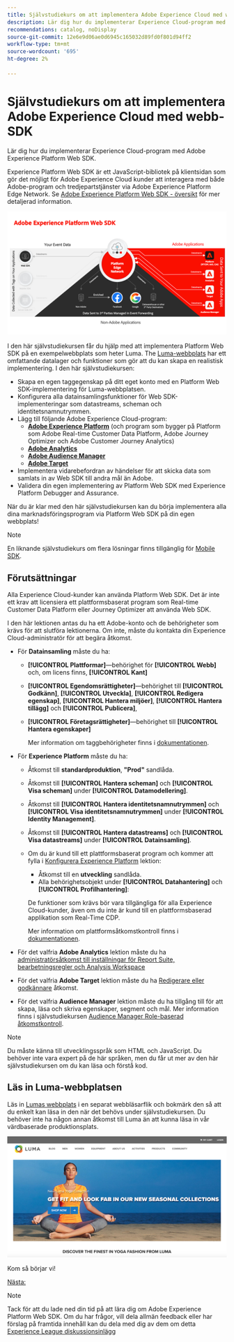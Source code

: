 ```yaml
---
title: Självstudiekurs om att implementera Adobe Experience Cloud med webb-SDK
description: Lär dig hur du implementerar Experience Cloud-program med Adobe Experience Platform Web SDK.
recommendations: catalog, noDisplay
source-git-commit: 12e6e9d06ae0d6945c165032d89fd0f801d94ff2
workflow-type: tm+mt
source-wordcount: '695'
ht-degree: 2%

---
```


# Självstudiekurs om att implementera Adobe Experience Cloud med webb-SDK

Lär dig hur du implementerar Experience Cloud-program med Adobe Experience Platform Web SDK.

Experience Platform Web SDK är ett JavaScript-bibliotek på klientsidan som gör det möjligt för Adobe Experience Cloud kunder att interagera med både Adobe-program och tredjepartstjänster via Adobe Experience Platform Edge Network. Se [Adobe Experience Platform Web SDK - översikt](https://experienceleague.adobe.com/docs/experience-platform/edge/home.html) för mer detaljerad information.

![Experience Platform Web SDK-arkitektur](assets/dc-websdk.png)

I den här självstudiekursen får du hjälp med att implementera Platform Web SDK på en exempelwebbplats som heter Luma. The [Luma-webbplats](https://luma.enablementadobe.com/content/luma/us/en.html) har ett omfattande datalager och funktioner som gör att du kan skapa en realistisk implementering. I den här självstudiekursen:

* Skapa en egen taggegenskap på ditt eget konto med en Platform Web SDK-implementering för Luma-webbplatsen.
* Konfigurera alla datainsamlingsfunktioner för Web SDK-implementeringar som datastreams, scheman och identitetsnamnutrymmen.
* Lägg till följande Adobe Experience Cloud-program:
   * **[Adobe Experience Platform](setup-experience-platform.md)** (och program som bygger på Platform som Adobe Real-time Customer Data Platform, Adobe Journey Optimizer och Adobe Customer Journey Analytics)
   * **[Adobe Analytics](setup-analytics.md)**
   * **[Adobe Audience Manager](setup-audience-manager.md)**
   * **[Adobe Target](setup-target.md)**
* Implementera vidarebefordran av händelser för att skicka data som samlats in av Web SDK till andra mål än Adobe.
* Validera din egen implementering av Platform Web SDK med Experience Platform Debugger and Assurance.

När du är klar med den här självstudiekursen kan du börja implementera alla dina marknadsföringsprogram via Platform Web SDK på din egen webbplats!


>[!NOTE]
>
>En liknande självstudiekurs om flera lösningar finns tillgänglig för [Mobile SDK](../tutorial-mobile-sdk/overview.md).

## Förutsättningar

Alla Experience Cloud-kunder kan använda Platform Web SDK. Det är inte ett krav att licensiera ett plattformsbaserat program som Real-time Customer Data Platform eller Journey Optimizer att använda Web SDK.

I den här lektionen antas du ha ett Adobe-konto och de behörigheter som krävs för att slutföra lektionerna. Om inte, måste du kontakta din Experience Cloud-administratör för att begära åtkomst.

* För **Datainsamling** måste du ha:
   * **[!UICONTROL Plattformar]**—behörighet för **[!UICONTROL Webb]** och, om licens finns, **[!UICONTROL Kant]**
   * **[!UICONTROL Egendomsrättigheter]**—behörighet till **[!UICONTROL Godkänn]**, **[!UICONTROL Utveckla]**, **[!UICONTROL Redigera egenskap]**, **[!UICONTROL Hantera miljöer]**, **[!UICONTROL Hantera tillägg]** och **[!UICONTROL Publicera]**,
   * **[!UICONTROL Företagsrättigheter]**—behörighet till **[!UICONTROL Hantera egenskaper]**

     Mer information om taggbehörigheter finns i [dokumentationen](https://experienceleague.adobe.com/docs/experience-platform/tags/admin/user-permissions.html).

* För **Experience Platform** måste du ha:

   * Åtkomst till **standardproduktion**, **&quot;Prod&quot;** sandlåda.
   * Åtkomst till **[!UICONTROL Hantera scheman]** och **[!UICONTROL Visa scheman]** under **[!UICONTROL Datamodellering]**.
   * Åtkomst till **[!UICONTROL Hantera identitetsnamnutrymmen]** och **[!UICONTROL Visa identitetsnamnutrymmen]** under **[!UICONTROL Identity Management]**.
   * Åtkomst till **[!UICONTROL Hantera datastreams]** och **[!UICONTROL Visa datastreams]** under **[!UICONTROL Datainsamling]**.
   * Om du är kund till ett plattformsbaserat program och kommer att fylla i [Konfigurera Experience Platform](setup-experience-platform.md) lektion:
      * Åtkomst till en **utveckling** sandlåda.
      * Alla behörighetsobjekt under **[!UICONTROL Datahantering]** och **[!UICONTROL Profilhantering]**:

     De funktioner som krävs bör vara tillgängliga för alla Experience Cloud-kunder, även om du inte är kund till en plattformsbaserad applikation som Real-Time CDP.

     Mer information om plattformsåtkomstkontroll finns i [dokumentationen](https://experienceleague.adobe.com/docs/experience-platform/access-control/home.html).

* För det valfria **Adobe Analytics** lektion måste du ha [administratörsåtkomst till inställningar för Report Suite, bearbetningsregler och Analysis Workspace](https://experienceleague.adobe.com/docs/analytics/admin/admin-console/home.html)

* För det valfria **Adobe Target** lektion måste du ha [Redigerare eller godkännare](https://experienceleague.adobe.com/docs/target/using/administer/manage-users/enterprise/properties-overview.html#section_8C425E43E5DD4111BBFC734A2B7ABC80) åtkomst.

* För det valfria **Audience Manager** lektion måste du ha tillgång till för att skapa, läsa och skriva egenskaper, segment och mål. Mer information finns i självstudiekursen [Audience Manager Role-baserad åtkomstkontroll](https://experienceleague.adobe.com/docs/audience-manager-learn/tutorials/setup-and-admin/user-management/setting-permissions-with-role-based-access-control.html?lang=en).


>[!NOTE]
>
>Du måste känna till utvecklingsspråk som HTML och JavaScript. Du behöver inte vara expert på de här språken, men du får ut mer av den här självstudiekursen om du kan läsa och förstå kod.

## Läs in Luma-webbplatsen

Läs in [Lumas webbplats](https://luma.enablementadobe.com/content/luma/us/en.html) i en separat webbläsarflik och bokmärk den så att du enkelt kan läsa in den när det behövs under självstudiekursen. Du behöver inte ha någon annan åtkomst till Luma än att kunna läsa in vår värdbaserade produktionsplats.

[![Lumas webbplats](assets/old-overview-luma.png)](https://luma.enablementadobe.com/content/luma/us/en.html)

Kom så börjar vi!

[Nästa: ](configure-schemas.md)

>[!NOTE]
>
>Tack för att du lade ned din tid på att lära dig om Adobe Experience Platform Web SDK. Om du har frågor, vill dela allmän feedback eller har förslag på framtida innehåll kan du dela med dig av dem om detta [Experience League diskussionsinlägg](https://experienceleaguecommunities.adobe.com/t5/adobe-experience-platform-launch/tutorial-discussion-implement-adobe-experience-cloud-with-web/td-p/444996)
